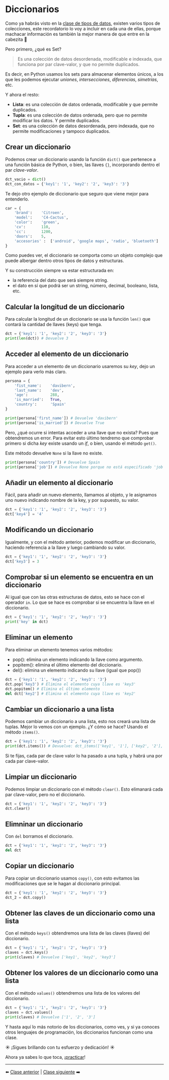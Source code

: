 # Diccionarios

Como ya habrás visto en la [clase de tipos de datos](/04_Tipos_de_datos/readme.md), existen varios tipos de colecciones, este recordatorio lo voy a incluir en cada una de ellas, porque machacar información es también la mejor manera de que entre en la cabezita 🤯

Pero primero, ¿qué es Set?
 
> Es una colección de datos desordenada, modificable e indexada, que funciona por par clave-valor, y que no permite duplicados.

Es decir, en Python usamos los sets para almacenar elementos únicos, a los que les podemos ejecutar *uniones*, *intersecciones*, *diferencias*, *simetrías*, etc.

Y ahora el resto:

* **Lista**: es una colección de datos ordenada, modificable y que permite duplicados.
* **Tupla**: es una colección de datos ordenada, pero que no permite modificar los datos. Y permite duplicados.
* **Set**: es una colección de datos desordenada, pero indexada, que no permite modificaciones y tampoco duplicados.

## Crear un diccionario

Podemos crear un diccionario usando la función ```dict()``` que pertenece a una función básica de Python, o bien, las llaves ```{}```, incorporando dentro el par *clave-valor*.

```Python
dct_vacio = dict()
dct_con_datos = {'key1': '1', 'key2': '2', 'key3': '3'}
```

Te dejo otro ejemplo de diccionario que seguro que viene mejor para entenderlo.

```Python
car = {
    'brand':    'Citroen',
    'model':    'C4-Cactus',
    'color':    'green',
    'cv':       110,
    'cc':       1200,
    'doors':    5,
    'accesories' :  ['android', 'google maps', 'radio', 'bluetooth']     
}
```

Como puedes ver, el diccionario se comporta como un objeto complejo que puede albergar dentro otros tipos de datos y estructuras.

Y su construcción siempre va estar estructurada en:

* la referencia del dato que será siempre string.
* el dato en sí que podrá ser un string, número, decimal, booleano, lista, etc.

## Calcular la longitud de un diccionario

Para calcular la longitud de un diccionario se usa la función ```len()``` que contará la cantidad de llaves (keys) que tenga.

```Python
dct = {'key1': '1', 'key2': '2', 'key3': '3'}
print(len(dct)) # Devuelve 3
```

## Acceder al elemento de un diccionario

Para acceder a un elemento de un diccionario usaremos su *key*, dejo un ejemplo para verlo más claro.

```Python
persona = {
    'fist_name':    'davibern',
    'last_name':    'dev',
    'age':          288,
    'is_married':   True,
    'country':      'Spain'
}

print(persona['first_name']) # Devuelve 'davibern'
print(persona['is_married']) # Devuelve True
```

Pero, ¿qué ocurre si intentas acceder a una llave que no exista? Pues que obtendremos un error. Para evitar esto último tendremo que comprobar primero si dicha *key* existe usando un *if*, o bien, usando el método ```get()```.

Este método devuelve ```None``` si la llave no existe.

```Python
print(persona['country']) # Devuelve Spain
print(persona['job']) # Devuelve None porque no está especificado 'job' como llave de 'persona'
```

## Añadir un elemento al diccionario

Fácil, para añadir un nuevo elemento, llamamos al objeto, y le asignamos uno nuevo indicando nombre de la key, y por supuesto, su valor.

```Python
dct = {'key1': '1', 'key2': '2', 'key3': '3'}
dct['key4'] = '4'
```

## Modificando un diccionario

Igualmente, y con el método anterior, podemos modificar un diccionario, haciendo referencia a la llave y luego cambiando su valor.

```Python
dct = {'key1': '1', 'key2': '2', 'key3': '3'}
dct['key3'] = 3
```

## Comprobar si un elemento se encuentra en un diccionario

Al igual que con las otras estructuras de datos, esto se hace con el operador ```in```. Lo que se hace es comprobar si se encuentra la llave en el diccionario.

```Python
dct = {'key1': '1', 'key2': '2', 'key3': '3'}
print('key' in dct)
```

## Eliminar un elemento

Para eliminar un elemento tenemos varios métodos:

* pop(): elimina un elemento indicando la llave como argumento.
* popitem(): elimina el último elemento del diccionario.
* del(): elimina un elemento indicando su llave (igual que pop())

```Python
dct = {'key1': '1', 'key2': '2', 'key3': '3'}
dct.pop('key3') # Elimina el elemento cuya llave es 'key3'
dct.popitem() # Elimina el último elemento
del dct['key2'] # Elimina el elemento cuya llave es 'key2'
```

## Cambiar un diccionario a una lista

Podemos cambiar un diccionario a una lista, esto nos creará una lista de tuplas. Mejor lo vemos con un ejemplo. ¿Y cómo se hace? Usando el método ```items()```.

```Python
dct = {'key1': '1', 'key2': '2', 'key3': '3'}
print(dct.items()) # Devuelve: dct_items(['key1', '1'], ['key2', '2'], ['key3', '3'])
```

Si te fijas, cada par de clave valor lo ha pasado a una tupla, y habrá una por cada par clave-valor.

## Limpiar un diccionario

Podemos limpiar un diccionario con el método ```clear()```. Esto elimanará cada par clave-valor, pero no el diccionario.

```Python
dct = {'key1': '1', 'key2': '2', 'key3': '3'}
dct.clear()
```

## Elimninar un diccionario

Con ```del``` borramos el diccionario.

```Python
dct = {'key1': '1', 'key2': '2', 'key3': '3'}
del dct
```

## Copiar un diccionario

Para copiar un diccionario usamos ```copy()```, con esto evitamos las modificaciones que se le hagan al diccionario principal.

```Python
dct = {'key1': '1', 'key2': '2', 'key3': '3'}
dct_2 = dct.copy()
```

## Obtener las claves de un diccionario como una lista

Con el método ```keys()``` obtendremos una lista de las claves (llaves) del diccionario.

```Python
dct = {'key1': '1', 'key2': '2', 'key3': '3'}
claves = dct.keys()
print(claves) # Devuelve ['key1', 'key2', 'key3']
```

## Obtener los valores de un diccionario como una lista

Con el método ```values()``` obtendremos una lista de los valores del diccionario.

```Python
dct = {'key1': '1', 'key2': '2', 'key3': '3'}
claves = dct.values()
print(claves) # Devuelve ['1', '2', '3']
```

Y hasta aquí lo más notorio de los diccionarios, como ves, y si ya conoces otros lenguajes de programación, los diccionarios funcionan como una clase.

☀️ ¡Sigues brillando con tu esfuerzo y dedicación! ☀️

Ahora ya sabes lo que toca, ¡[practicar](/12_Diccionarios/ejercicios_diccionarios.md)!

***

⬅️ [Clase anterior](/11_Sets/readme.md) | [Clase siguiente](/13_Condicionales/readme.md) ➡️